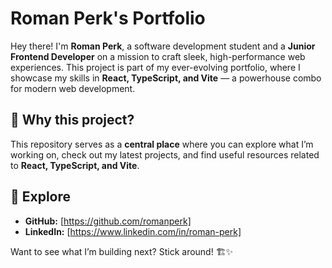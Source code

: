 # Roman Perk's Portfolio

Hey there! I'm **Roman Perk**, a software development student and a **Junior Frontend Developer** on a mission to craft sleek, high-performance web experiences. This project is part of my ever-evolving portfolio, where I showcase my skills in **React, TypeScript, and Vite** — a powerhouse combo for modern web development.

## 🚀 Why this project?

This repository serves as a **central place** where you can explore what I’m working on, check out my latest projects, and find useful resources related to **React, TypeScript, and Vite**.

## 🔗 Explore

- **GitHub:** [https://github.com/romanperk]
- **LinkedIn:** [https://www.linkedin.com/in/roman-perk]

Want to see what I’m building next? Stick around! 🏗️✨

